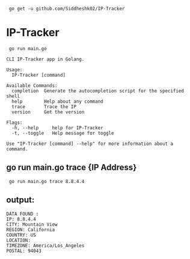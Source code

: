 ```
 go get -u github.com/Siddheshk02/IP-Tracker
 ```
# IP-Tracker

```
 go run main.go
 ```
 
```
CLI IP-Tracker app in Golang.

Usage:
  IP-Tracker [command]

Available Commands:
  completion  Generate the autocompletion script for the specified shell
  help        Help about any command
  trace       Trace the IP
  version     Get the version

Flags:
  -h, --help     help for IP-Tracker
  -t, --toggle   Help message for toggle

Use "IP-Tracker [command] --help" for more information about a command.
 ```
 ## go run main.go trace {IP Address}
```
 go run main.go trace 8.8.4.4
 ```
 ## output:
 ```
DATA FOUND :
IP: 8.8.4.4
CITY: Mountain View
REGION: California
COUNTRY: US
LOCATION:
TIMEZONE: America/Los_Angeles
POSTAL: 94043
 ```
